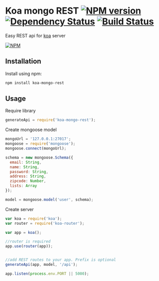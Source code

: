 # Koa mongo REST [![NPM version](https://badge.fury.io/js/koa-mongo-rest.svg)](http://badge.fury.io/js/koa-mongo-rest) [![Dependency Status](https://gemnasium.com/t3chnoboy/koa-mongo-rest.svg)](https://gemnasium.com/t3chnoboy/koa-mongo-rest) [![Build Status](https://travis-ci.org/t3chnoboy/koa-mongo-rest.svg?branch=master)](https://travis-ci.org/t3chnoboy/koa-mongo-rest)

Easy REST api for [koa](http://koajs.com) server  

[![NPM](https://nodei.co/npm/koa-mongo-rest.png?downloads=true)](https://nodei.co/npm/koa-mongo-rest/)



## Installation
Install using npm:
```sh
npm install koa-mongo-rest
```

## Usage

Require library
```javascript
generateApi = require('koa-mongo-rest');
```

Create mongoose model
```javascript
mongoUrl = '127.0.0.1:27017';
mongoose = require('mongoose');
mongoose.connect(mongoUrl);

schema = new mongoose.Schema({
  email: String,
  name: String,
  password: String,
  address: String,
  zipcode: Number,
  lists: Array
});

model = mongoose.model('user', schema);
```

Create server
```javascript
var koa = require('koa');
var router = require('koa-router');

var app = koa();

//router is required
app.use(router(app));


//add REST routes to your app. Prefix is optional
generateApi(app, model, '/api');

app.listen(process.env.PORT || 5000);
```
